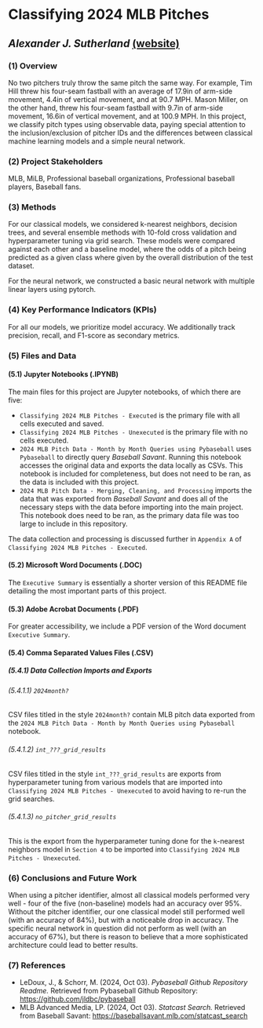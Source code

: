 # Classifying 2024 MLB Pitches
## *Alexander J. Sutherland* [(website)](https://www.alexandersutherland.com/data-science)

### (1) Overview  
No two pitchers truly throw the same pitch the same way. For example, Tim Hill threw his four-seam fastball with an average of 17.9in of arm-side movement, 4.4in of vertical movement, and at 90.7 MPH. Mason Miller, on the other hand, threw his four-seam fastball with 9.7in of arm-side movement, 16.6in of vertical movement, and at 100.9 MPH. In this project, we classify pitch types using observable data, paying special attention to the inclusion/exclusion of pitcher IDs and the differences between classical machine learning models and a simple neural network.  

### (2) Project Stakeholders
MLB, MiLB, Professional baseball organizations, Professional baseball players, Baseball fans.

### (3) Methods  
For our classical models, we considered k-nearest neighbors, decision trees, and several ensemble methods with 10-fold cross validation and hyperparameter tuning via grid search. These models were compared against each other and a baseline model, where the odds of a pitch being predicted as a given class where given by the overall distribution of the test dataset.  
  
For the neural network, we constructed a basic neural network with multiple linear layers using pytorch.

### (4) Key Performance Indicators (KPIs)  
For all our models, we prioritize model accuracy. We additionally track precision, recall, and F1-score as secondary metrics.

### (5) Files and Data

#### (5.1) Jupyter Notebooks (.IPYNB)
The main files for this project are Jupyter notebooks, of which there are five:
+ `Classifying 2024 MLB Pitches - Executed` is the primary file with all cells executed and saved.
+ `Classifying 2024 MLB Pitches - Unexecuted` is the primary file with no cells executed.
+ `2024 MLB Pitch Data - Month by Month Queries using Pybaseball` uses `Pybaseball` to directly query *Baseball Savant*. Running this notebook accesses the original data and exports the data locally as CSVs. This notebook is included for completeness, but does not need to be ran, as the data is included with this project.
+ `2024 MLB Pitch Data - Merging, Cleaning, and Processing` imports the data that was exported from *Baseball Savant* and does all of the necessary steps with the data before importing into the main project. This notebook does need to be ran, as the primary data file was too large to include in this repository. 
  
The data collection and processing is discussed further in `Appendix A` of `Classifying 2024 MLB Pitches - Executed`.

#### (5.2) Microsoft Word Documents (.DOC)
The `Executive Summary` is essentially a shorter version of this README file detailing the most important parts of this project.

#### (5.3) Adobe Acrobat Documents (.PDF)
For greater accessibility, we include a PDF version of the Word document `Executive Summary`.

#### (5.4) Comma Separated Values Files (.CSV)

##### (5.4.1) Data Collection Imports and Exports

###### (5.4.1.1) `2024month?`
CSV files titled in the style `2024month?` contain MLB pitch data exported from the `2024 MLB Pitch Data - Month by Month Queries using Pybaseball` notebook.

###### (5.4.1.2) `int_???_grid_results`  
CSV files titled in the style `int_???_grid_results` are exports from hyperparameter tuning from various models that are imported into `Classifying 2024 MLB Pitches - Unexecuted` to avoid having to re-run the grid searches.

###### (5.4.1.3) `no_pitcher_grid_results`
This is the export from the hyperparameter tuning done for the `k`-nearest neighbors model in `Section 4` to be imported into `Classifying 2024 MLB Pitches - Unexecuted`.  

### (6) Conclusions and Future Work
When using a pitcher identifier, almost all classical models performed very well  - four of the five (non-baseline) models had an accuracy over 95%. Without the pitcher identifier, our one classical model still performed well (with an accuracy of 84%), but with a noticeable drop in accuracy. The specific neural network in question did not perform as well (with an accuracy of 67%), but there is reason to believe that a more sophisticated architecture could lead to better results.

### (7) References
+ LeDoux, J., & Schorr, M. (2024, Oct 03). *Pybaseball Github Repository Readme.* Retrieved from Pybaseball Github Repository: https://github.com/jldbc/pybaseball
+ MLB Advanced Media, LP. (2024, Oct 03). *Statcast Search.* Retrieved from Baseball Savant: https://baseballsavant.mlb.com/statcast_search
